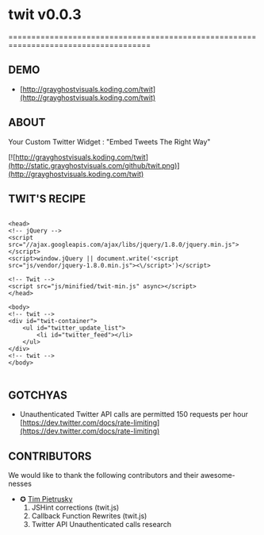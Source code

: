 # twit v0.0.3
=====================================================================================

## DEMO
* [http://grayghostvisuals.koding.com/twit](http://grayghostvisuals.koding.com/twit)

## ABOUT
Your Custom Twitter Widget : "Embed Tweets The Right Way"

[![http://grayghostvisuals.koding.com/twit](http://static.grayghostvisuals.com/github/twit.png)](http://grayghostvisuals.koding.com/twit)

## TWIT'S RECIPE
<pre>
<code>
&lt;head&gt;
&lt;!-- jQuery --&gt;
&lt;script src=&quot;//ajax.googleapis.com/ajax/libs/jquery/1.8.0/jquery.min.js&quot;&gt;&lt;/script&gt;
&lt;script&gt;window.jQuery || document.write(&#39;&lt;script src=&quot;js/vendor/jquery-1.8.0.min.js&quot;&gt;&lt;\/script&gt;&#39;)&lt;/script&gt;

&lt;!-- Twit --&gt;
&lt;script src=&quot;js/minified/twit-min.js&quot; async&gt;&lt;/script&gt;
&lt;/head&gt;

&lt;body&gt;
&lt;!-- twit --&gt;
&lt;div id=&quot;twit-container&quot;&gt;
    &lt;ul id=&quot;twitter_update_list&quot;&gt;
        &lt;li id=&quot;twitter_feed&quot;&gt;&lt;/li&gt;
    &lt;/ul&gt;
&lt;/div&gt;
&lt;!-- twit --&gt;
&lt;/body&gt;
</code>
</pre>

## GOTCHYAS
* Unauthenticated Twitter API calls are permitted 150 requests per hour [https://dev.twitter.com/docs/rate-limiting](https://dev.twitter.com/docs/rate-limiting)

## CONTRIBUTORS
We would like to thank the following contributors and their awesome-nesses

* &#10026; [Tim Pietrusky](https://github.com/TimPietrusky)
  1. JSHint corrections (twit.js)
  2. Callback Function Rewrites (twit.js)
  3. Twitter API Unauthenticated calls research